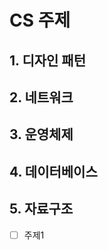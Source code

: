 CS 주제 
=======================================

## 1. 디자인 패턴 

## 2. 네트워크 


## 3. 운영체제

## 4. 데이터베이스

## 5. 자료구조
- [ ] 주제1
